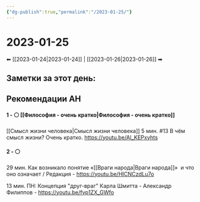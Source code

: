 ```yaml
---
{"dg-publish":true,"permalink":"/2023-01-25/"}
---
```


# 2023-01-25
⬅ [[2023-01-24\|2023-01-24]] | [[2023-01-26\|2023-01-26]] ➡
## Заметки за этот день:




## Рекомендации АН
#### 1 - ⚪ [[Философия - очень кратко\|Философия - очень кратко]]
[[Смысл жизни человека\|Смысл жизни человека]]
5 мин. #13 В чём смысл жизни? Очень кратко. 
https://youtu.be/Al_KEPxyhts

#### 2 - ⚪ 
29 мин. Как возникало понятие «[[Враги народа\|Враги народа]]»  и что оно означает / Редакция - ﻿https://youtu.be/HICNCzdLu7o

13 мин. ПН: Концепция "друг-враг" Карла Шмитта - Александр Филиппов - ﻿https://youtu.be/fvp1ZX_GWfo
